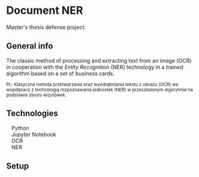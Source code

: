 # Document NER
Master's thesis defense project.
## General info
The classic method of processing and extracting text from an image (OCR) in cooperation with the *Entity Recognition* (NER) technology in a trained algorithm based on a set of business cards.

<sub> PL: Klasyczna metoda przetwarzania oraz wyodrębniania tekstu z obrazu (OCR) we współpracy z technologią rozpoznawania jednostek (NER) w przeszkolonym algorytmie na podstawie zbioru wizytówek. </sub>

## Technologies
&emsp;Python<br> 
&emsp;Jupyter Notebook<br> 
&emsp;OCR<br>
&emsp;NER

## Setup
